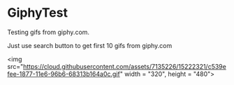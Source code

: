 # GiphyTest #
Testing gifs from giphy.com. 

Just use search button to get first 10 gifs from giphy.com

<img src="https://cloud.githubusercontent.com/assets/7135226/15222321/c539efee-1877-11e6-96b6-68313b164a0c.gif" width = "320", height = "480">
